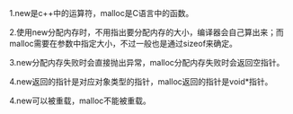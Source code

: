 1.new是c++中的运算符，malloc是C语言中的函数。

2.使用new分配内存时，不用指出要分配内存的大小，编译器会自己算出来；而malloc需要在参数中指定大小，不过一般也是通过sizeof来确定。

3.new分配内存失败时会直接抛出异常，malloc分配内存失败时会返回空指针。

4.new返回的指针是对应对象类型的指针，malloc返回的指针是void*指针。

4.new可以被重载，malloc不能被重载。